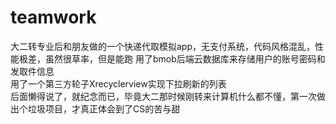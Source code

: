 # teamwork
大二转专业后和朋友做的一个快递代取模拟app，无支付系统，代码风格混乱，性能极差，虽然很草率，但是能跑
用了bmob后端云数据库来存储用户的账号密码和发取件信息<br>
用了一个第三方轮子Xrecyclerview实现下拉刷新的列表<br>
后面懒得说了，就纪念而已，毕竟大二那时候刚转来计算机什么都不懂，第一次做出个垃圾项目，才真正体会到了CS的苦与甜<br>
